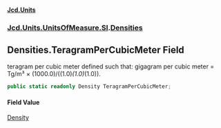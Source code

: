 #### [Jcd.Units](index 'index')
### [Jcd.Units.UnitsOfMeasure.SI](Jcd.Units.UnitsOfMeasure.SI 'Jcd.Units.UnitsOfMeasure.SI').[Densities](Densities 'Jcd.Units.UnitsOfMeasure.SI.Densities')

## Densities.TeragramPerCubicMeter Field

teragram per cubic meter defined such that: gigagram per cubic meter = Tg/m³ × (1000.0)/((1.0)*(1.0)*(1.0)).

```csharp
public static readonly Density TeragramPerCubicMeter;
```

#### Field Value
[Density](Density 'Jcd.Units.UnitTypes.Density')